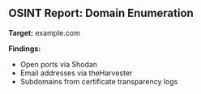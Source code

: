## OSINT Report: Domain Enumeration

**Target:** example.com

**Findings:**
- Open ports via Shodan
- Email addresses via theHarvester
- Subdomains from certificate transparency logs
